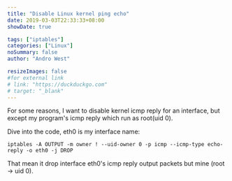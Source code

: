 ```yaml
---
title: "Disable Linux kernel ping echo"
date: 2019-03-03T22:33:33+08:00
showDate: true

tags: ["iptables"]
categories: ["Linux"]
noSummary: false
author: "Andro West"

resizeImages: false
#for external link
# link: "https://duckduckgo.com"
# target: "_blank"
---
```


For some reasons, I want to disable kernel icmp reply for an interface, but except my program's icmp reply which run as root(uid 0).

Dive into the code, eth0 is my interface name:
```
iptables -A OUTPUT -m owner ! --uid-owner 0 -p icmp --icmp-type echo-reply -o eth0 -j DROP
```
That mean it drop interface eth0's icmp reply output packets but mine (root -> uid 0).